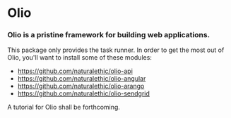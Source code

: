 # Olio
### Olio is a pristine framework for building web applications.

This package only provides the task runner.  In order to get the most out of Olio, you'll want to install some of these modules:

- https://github.com/naturalethic/olio-api
- https://github.com/naturalethic/olio-angular
- https://github.com/naturalethic/olio-arango
- https://github.com/naturalethic/olio-sendgrid

A tutorial for Olio shall be forthcoming.
